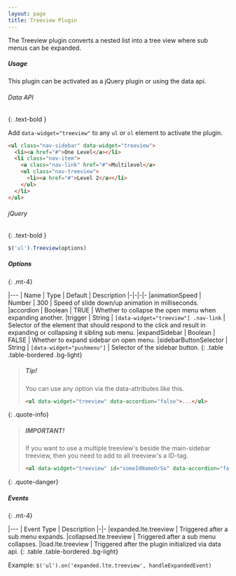 ```yaml
---
layout: page
title: Treeview Plugin
---
```


The Treeview plugin converts a nested list into a tree view where sub menus can be expanded. 

##### Usage
This plugin can be activated as a jQuery plugin or using the data api. 

###### Data API
{: .text-bold }

Add `data-widget="treeview"` to any `ul` or `ol` element to activate the plugin. 

```html
<ul class="nav-sidebar" data-widget="treeview">
  <li><a href="#">One Level</a></li>
  <li class="nav-item">
    <a class="nav-link" href="#">Multilevel</a>
    <ul class="nav-treeview">
      <li><a href="#">Level 2</a></li>
    </ul>
  </li>
</ul>
```

###### jQuery
{: .text-bold }
```js
$('ul').Treeview(options)
```

##### Options
{: .mt-4}

|---
| Name | Type | Default | Description
|-|-|-|-
|animationSpeed | Number | 300 | Speed of slide down/up animation in milliseconds.
|accordion | Boolean | TRUE | Whether to collapse the open menu when expanding another.
|trigger | String | `[data-widget="treeview"] .nav-link` |  Selector of the element that should respond to the click and result in expanding or collapsing it sibling sub menu. 
|expandSidebar | Boolean | FALSE | Whether to expand sidebar on open menu.
|sidebarButtonSelector | String | `[data-widget="pushmenu"]` | Selector of the sidebar button.
{: .table .table-bordered .bg-light}

> ##### Tip!
> You can use any option via the data-attributes like this.
> ```html
> <ul data-widget="treeview" data-accordion="false">...</ul>
> ```
{: .quote-info}

> ##### IMPORTANT!
> If you want to use a multiple treeview's beside the main-sidebar treeview, 
> then you need to add to all treeview's a ID-tag.
> ```html
> <ul data-widget="treeview" id="someIdNameOrSo" data-accordion="false">...</ul>
> ```
{: .quote-danger}

##### Events
{: .mt-4}

|---
| Event Type | Description
|-|-
|expanded.lte.treeview | Triggered after a sub menu expands.
|collapsed.lte.treeview | Triggered after a sub menu collapses.
|load.lte.treeview | Triggered after the plugin initialized via data api.
{: .table .table-bordered .bg-light}

Example: `$('ul').on('expanded.lte.treeview', handleExpandedEvent)`

